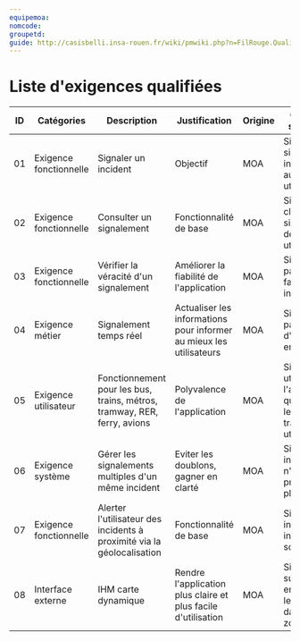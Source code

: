```yaml
---
equipemoa: 
nomcode: 
groupetd: 
guide: http://casisbelli.insa-rouen.fr/wiki/pmwiki.php?n=FilRouge.QualifierExigence
---
```

# Liste d'exigences qualifiées

| ID 	| Catégories 	| Description 	| Justification 	| Origine 	| Critères de satisfaction 	| Contentement MOA 	| Mécontentement MOA 	| Exigences Dépendantes 	| Exigences conflictuelles 	|
|----	|------------	|-------------	|---------------	|---------	|--------------------------	|------------------	|--------------------	|-----------------------	|--------------------------	|
| 01 | Exigence fonctionnelle	| Signaler un incident | Objectif	| MOA | Si on peut signaler un incident aux autres utilisateurs	| 2	| 5	|                       	|                          	|
| 02 | Exigence fonctionnelle	| Consulter un signalement | Fonctionnalité de base | MOA |Si on peut voir clairement les signalements des autres utilisateurs                          	|     1             	|         5           	|                       	|                          	|
|   03 	|        Exigence fonctionnelle    	| Vérifier la véracité d'un signalement            	| Améliorer la fiabilité de l'application              	| MOA        	| Si on ne recoit pas de fausses informations                         	|  3                	|          4          	|                       	|                          	|
|   04 	|    Exigence métier        	| Signalement temps réel           	|    Actualiser les informations pour informer au mieux les utilisateurs           	| MOA        	| Si on ne reçoit pas d'informations en retard                         	|  2                	|          5          	|                       	|                          	|
|   05 	|    Exigence utilisateur        	| Fonctionnement pour les bus, trains, métros, tramway, RER, ferry, avions            	|               	    Polyvalence de l'application    	|    MOA                      	| Si on peut utiliser l'application quelque soit le mode de transport utilisé                 	|  2                  	|   5                   	|                          	|
|  06  	| Exigence système           	|   Gérer les signalements multiples d'un même incident          	|   Eviter les doublons, gagner en clarté            	|     MOA    	|   Si la même information n'est pas présentée plusieurs fois                       	|                      3             	|      3                 	|                          	|
|   07 	|     Exigence fonctionnelle       	|   Alerter l'utilisateur des incidents à proximité via la géolocalisation          	|               Fonctionnalité de base	| MOA        	| Si on est informé des incidents sur son trajet                         	| 3                 	|        2            	|                       	|                          	|
|   08 	|     Interface externe       	|   IHM carte dynamique          	|      Rendre l'application plus claire et plus facile d'utilisation | MOA        	| Si on peut voir sur une carte en temps réel les incidents dans une zone                    	| 4                 	|        2            	|                       	|                          	|

